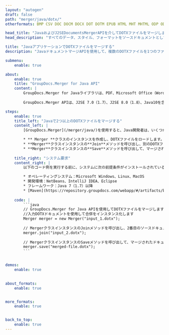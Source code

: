 ```yaml
---
layout: "autogen"
draft: false
path: "merger/java/dotx/"
otherformats: BMP CSV DOC DOCM DOCX DOT DOTM EPUB HTML MHT MHTML ODP ODS ODT OTP OTT PDF PNG POTM POTX PPS PPSM PPSX PPT PPTM PPTX PS RTF TEX TIF TIFF TSV TXT VDX VSDM VSDX VSSM VSSX VSTM VSTX VSX VTX XLAM XLS XLSB XLSM XLSX XLT XLTM XLTX XPS

head_title: "JavaおよびJ2SEDocumentsMergerAPIを介してDOTXファイルをマージします"
head_description: "すべてのデータ、スタイル、フォーマットをソースドキュメントとして使用するJavaドキュメントマージAPIを使用して、複数のDOTXファイルを1つのファイルにマージします。"

title: "JavaアプリケーションでDOTXファイルをマージする"
description: "JavaドキュメントマージAPIを使用して、複数のDOTXファイルを1つのファイルにマージします。選択したページまたはページ範囲をさまざまなソースドキュメントから、すべてのデータ、スタイル、およびフォーマットをソースドキュメントとして持つ単一の結果ドキュメントにマージします."

submenu:
    enable: true

about:
    enable: true
    title: "GroupDocs.Merger for Java API"
    content: |
        GroupDocs.Merger for Javaライブラリは、PDF、Microsoft Office（Word、Excel、PowerPoint、OneNote）、OpenDocument、HTML、画像など、.NETアプリケーション内のさまざまなドキュメント形式を安全にマージおよび分割するためのシンプルなソリューションを提供します。コードを数行追加するだけで、移動、削除、回転、スワップ、抽出、ドキュメント内のページの向きの変更など、いくつかのドキュメント操作を実行できます。ドキュメントマージAPIは、ドキュメントページを画像としてプレビューして、ページのドキュメント構造、フォーマット、コンテンツを分析することもサポートしています。
        
        GroupDocs.Merger APIは、J2SE 7.0（1.7）、J2SE 8.0（1.8）、Java10を含むすべての主要なオペレーティングシステムとJavaバージョンで十分にサポートされています。

steps:
    enable: true
    title_left: "Javaで2つ以上のDOTXファイルをマージする"
    content_left: |
        [GroupDocs.Merger](/merger/java/)を使用すると、Java開発者は、いくつかの簡単な手順を実装することで、複数のDOTXファイルを簡単にマージできます。

        * ** Merger **クラスのインスタンスを作成し、DOTXファイルをロードします。
        * **Merger**クラスインスタンスの**Join**メソッドを呼び出し、別のDOTXファイルをロードします。
        * **Merger**クラスインスタンスの**Save**メソッドを呼び出して、マージされたドキュメントを保存します。
        
    title_right: "システム要求"
    content_right: |
        以下のコード例を実行する前に、システムに次の前提条件がインストールされていることを確認してください。

        * オペレーティングシステム：Microsoft Windows、Linux、MacOS
        * 開発環境：NetBeans、IntelliJ IDEA、Eclipse
        * フレームワーク：Java 7（1.7）以降
        * [Maven](https://repository.groupdocs.com/webapp/#/artifacts/browse/tree/General/repo/com/groupdocs/groupdocs-merger)から最新バージョンのGroupDocs.Merger for Javaをダウンロードします。
        
    code: |
        ```java
        // GroupDocs.Merger for Java APIを使用してDOTXファイルをマージします
        //入力DOTXドキュメントを使用して合併をインスタンス化します
        Merger merger = new Merger("input_1.dotx");
        
        // MergerクラスインスタンスのJoinメソッドを呼び出し、2番目のソースドキュメントパスを渡します
        merger.join("input_2.dotx");
            
        // MergerクラスインスタンスのSaveメソッドを呼び出して、マージされたドキュメントを保存します
        merger.save("merged-file.dotx");        
        ```        


demos:
    enable: true
        

about_formats:
    enable: true


more_formats:
    enable: true


back_to_top:
    enable: true
---
```

